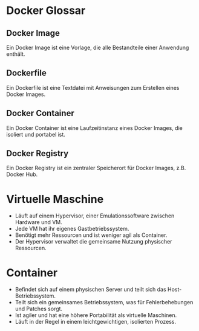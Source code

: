 # Docker Glossar

## Docker Image

Ein Docker Image ist eine Vorlage, die alle Bestandteile einer Anwendung enthält.

## Dockerfile

Ein Dockerfile ist eine Textdatei mit Anweisungen zum Erstellen eines Docker Images.

## Docker Container

Ein Docker Container ist eine Laufzeitinstanz eines Docker Images, die isoliert und portabel ist.

## Docker Registry

Ein Docker Registry ist ein zentraler Speicherort für Docker Images, z.B. Docker Hub.





# Virtuelle Maschine

- Läuft auf einem Hypervisor, einer Emulationssoftware zwischen Hardware und VM.
- Jede VM hat ihr eigenes Gastbetriebssystem.
- Benötigt mehr Ressourcen und ist weniger agil als Container.
- Der Hypervisor verwaltet die gemeinsame Nutzung physischer Ressourcen.

# Container

- Befindet sich auf einem physischen Server und teilt sich das Host-Betriebssystem.
- Teilt sich ein gemeinsames Betriebssystem, was für Fehlerbehebungen und Patches sorgt.
- Ist agiler und hat eine höhere Portabilität als virtuelle Maschinen.
- Läuft in der Regel in einem leichtgewichtigen, isolierten Prozess.
